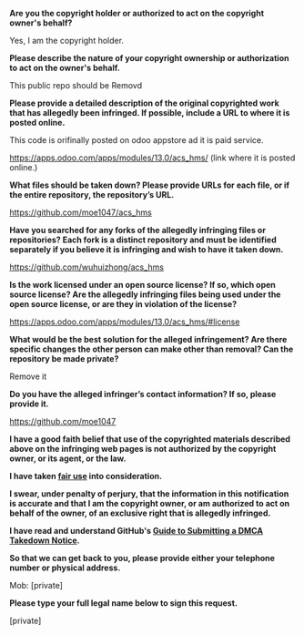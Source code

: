 **Are you the copyright holder or authorized to act on the copyright owner's behalf?**   
   
Yes, I am the copyright holder.   
   
**Please describe the nature of your copyright ownership or authorization to act on the owner's behalf.**   
   
This public repo should be Removd   
   
**Please provide a detailed description of the original copyrighted work that has allegedly been infringed. If possible, include a URL to where it is posted online.**   
   
This code is orifinally posted on odoo appstore ad it is paid service.   
   
https://apps.odoo.com/apps/modules/13.0/acs_hms/ (link where it is posted online.)   
   
**What files should be taken down? Please provide URLs for each file, or if the entire repository, the repository’s URL.**   
   
https://github.com/moe1047/acs_hms   
   
**Have you searched for any forks of the allegedly infringing files or repositories? Each fork is a distinct repository and must be identified separately if you believe it is infringing and wish to have it taken down.**   
   
https://github.com/wuhuizhong/acs_hms   
   
**Is the work licensed under an open source license? If so, which open source license? Are the allegedly infringing files being used under the open source license, or are they in violation of the license?**   
   
https://apps.odoo.com/apps/modules/13.0/acs_hms/#license   
   
**What would be the best solution for the alleged infringement? Are there specific changes the other person can make other than removal? Can the repository be made private?**   
   
Remove it   
   
**Do you have the alleged infringer’s contact information? If so, please provide it.**   
   
https://github.com/moe1047   
   
**I have a good faith belief that use of the copyrighted materials described above on the infringing web pages is not authorized by the copyright owner, or its agent, or the law.**   
   
**I have taken <a href="https://www.lumendatabase.org/topics/22">fair use</a> into consideration.**   
   
**I swear, under penalty of perjury, that the information in this notification is accurate and that I am the copyright owner, or am authorized to act on behalf of the owner, of an exclusive right that is allegedly infringed.**   
   
**I have read and understand GitHub's <a href="https://docs.github.com/articles/guide-to-submitting-a-dmca-takedown-notice/">Guide to Submitting a DMCA Takedown Notice</a>.**   
   
**So that we can get back to you, please provide either your telephone number or physical address.**   
   
Mob: [private]
   
**Please type your full legal name below to sign this request.**   
   
[private]
